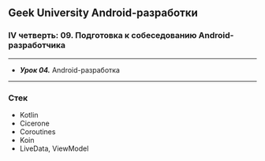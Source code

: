 ## Geek University Android-разработки
### IV четверть: 09. Подготовка к собеседованию Android-разработчика

---

- ***Урок 04.*** Android-разработка

--- 
### Стек
- Kotlin
- Cicerone
- Coroutines
- Koin
- LiveData, ViewModel
